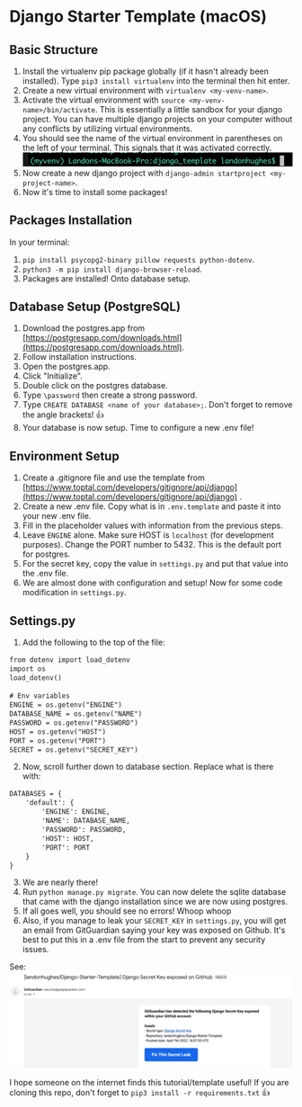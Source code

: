 # Django Starter Template (macOS)

## Basic Structure

1. Install the virtualenv pip package globally (if it hasn't already been installed). Type `pip3 install virtualenv` into the terminal then hit enter.
2. Create a new virtual environment with `virtualenv <my-venv-name>`.
3. Activate the virtual environment with `source <my-venv-name>/bin/activate`. This is essentially a little sandbox for your django project. You can have multiple django projects on your computer without any conflicts by utilizing virtual environments.
4. You should see the name of the virtual environment in parentheses on the left of your terminal. This signals that it was activated correctly.
   ![Virtual Environment](images/virtualenv.png "Virtual Environment")
5. Now create a new django project with `django-admin startproject <my-project-name>`.
6. Now it's time to install some packages!

## Packages Installation

In your terminal:

1. `pip install psycopg2-binary pillow requests python-dotenv`.
2. `python3 -m pip install django-browser-reload`.
3. Packages are installed! Onto database setup.

## Database Setup (PostgreSQL)

1. Download the postgres.app from [https://postgresapp.com/downloads.html](https://postgresapp.com/downloads.html).
2. Follow installation instructions.
3. Open the postgres.app.
4. Click "Initialize".
5. Double click on the postgres database.
6. Type `\password` then create a strong password.
7. Type `CREATE DATABASE <name of your database>;`. Don't forget to remove the angle brackets! 👍
8. Your database is now setup. Time to configure a new .env file!

## Environment Setup

1. Create a .gitignore file and use the template from [https://www.toptal.com/developers/gitignore/api/django](https://www.toptal.com/developers/gitignore/api/django) .
2. Create a new .env file. Copy what is in `.env.template` and paste it into your new .env file.
3. Fill in the placeholder values with information from the previous steps.
4. Leave `ENGINE` alone. Make sure HOST is `localhost` (for development purposes). Change the PORT number to 5432. This is the default port for postgres.
5. For the secret key, copy the value in `settings.py` and put that value into the .env file.
6. We are almost done with configuration and setup! Now for some code modification in `settings.py`.

## Settings.py

1. Add the following to the top of the file:

```python3
from dotenv import load_dotenv
import os
load_dotenv()

# Env variables
ENGINE = os.getenv("ENGINE")
DATABASE_NAME = os.getenv("NAME")
PASSWORD = os.getenv("PASSWORD")
HOST = os.getenv("HOST")
PORT = os.getenv("PORT")
SECRET = os.getenv("SECRET_KEY")
```

2. Now, scroll further down to database section. Replace what is there with:

```python3
DATABASES = {
    'default': {
        'ENGINE': ENGINE,
        'NAME': DATABASE_NAME,
        'PASSWORD': PASSWORD,
        'HOST': HOST,
        'PORT': PORT
    }
}
```

3. We are nearly there!
4. Run `python manage.py migrate`. You can now delete the sqlite database that came with the django installation since we are now using postgres.
5. If all goes well, you should see no errors! Whoop whoop
6. Also, if you manage to leak your `SECRET_KEY` in `settings.py`, you will get an email from GitGuardian saying your key was exposed on Github. It's best to put this in a .env file from the start to prevent any security issues.

See: ![Exposed](images/exposed.png "Exposed Secret Key")

I hope someone on the internet finds this tutorial/template useful!
If you are cloning this repo, don't forget to `pip3 install -r requirements.txt` 👍
